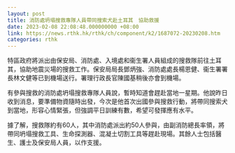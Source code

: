 ```yaml
---
layout: post
title: 消防處坍塌搜救專隊人員帶同搜索犬赴土耳其　協助救援
date: 2023-02-08 22:08:48.000000000 +08:00
link: https://news.rthk.hk/rthk/ch/component/k2/1687072-20230208.htm
categories: rthk
---
```


特區政府將派出由保安局、消防處、入境處和衞生署人員組成的搜救隊前往土耳其，協助地震災場的搜救工作。保安局局長鄧炳強、消防處處長楊恩健、衞生署署長林文健等已到機場送行。署理行政長官陳國基稍後亦會到機場。

有參與搜救的消防處坍塌搜救專隊人員說，暫時知道會趕赴當地一星期。他說昨日收到消息，要準備物資隨時出發，今次是他首次出國參與搜救行動，將帶同搜索犬到當地，形容心情緊張，但強調平日訓練有數，希望可發揮應有水平。

據了解，搜救隊約有60人，其中消防處派出約50人參與，由副消防總長率領，將帶同坍塌搜救工具、生命探測器、混凝土切割工具等趕赴現場。其餘人士包括醫生、護士及保安局人員，以作支援。
